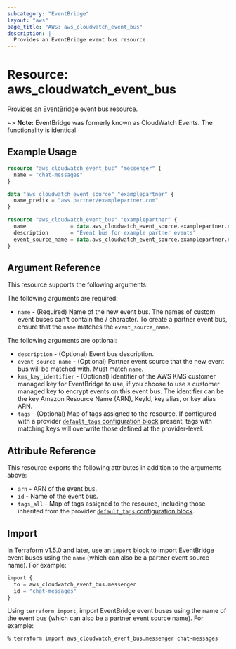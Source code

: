 ```yaml
---
subcategory: "EventBridge"
layout: "aws"
page_title: "AWS: aws_cloudwatch_event_bus"
description: |-
  Provides an EventBridge event bus resource.
---
```


# Resource: aws_cloudwatch_event_bus

Provides an EventBridge event bus resource.

~> **Note:** EventBridge was formerly known as CloudWatch Events. The functionality is identical.

## Example Usage

```terraform
resource "aws_cloudwatch_event_bus" "messenger" {
  name = "chat-messages"
}
```

```terraform
data "aws_cloudwatch_event_source" "examplepartner" {
  name_prefix = "aws.partner/examplepartner.com"
}

resource "aws_cloudwatch_event_bus" "examplepartner" {
  name              = data.aws_cloudwatch_event_source.examplepartner.name
  description       = "Event bus for example partner events"
  event_source_name = data.aws_cloudwatch_event_source.examplepartner.name
}
```

## Argument Reference

This resource supports the following arguments:

The following arguments are required:

* `name` - (Required) Name of the new event bus. The names of custom event buses can't contain the / character. To create a partner event bus, ensure that the `name` matches the `event_source_name`.

The following arguments are optional:

* `description` - (Optional) Event bus description.
* `event_source_name` - (Optional) Partner event source that the new event bus will be matched with. Must match `name`.
* `kms_key_identifier` - (Optional) Identifier of the AWS KMS customer managed key for EventBridge to use, if you choose to use a customer managed key to encrypt events on this event bus. The identifier can be the key Amazon Resource Name (ARN), KeyId, key alias, or key alias ARN.
* `tags` - (Optional) Map of tags assigned to the resource. If configured with a provider [`default_tags` configuration block](/docs/providers/aws/index.html#default_tags-configuration-block) present, tags with matching keys will overwrite those defined at the provider-level.

## Attribute Reference

This resource exports the following attributes in addition to the arguments above:

* `arn` - ARN of the event bus.
* `id` - Name of the event bus.
* `tags_all` - Map of tags assigned to the resource, including those inherited from the provider [`default_tags` configuration block](https://registry.terraform.io/providers/hashicorp/aws/latest/docs#default_tags-configuration-block).

## Import

In Terraform v1.5.0 and later, use an [`import` block](https://developer.hashicorp.com/terraform/language/import) to import EventBridge event buses using the `name` (which can also be a partner event source name). For example:

```terraform
import {
  to = aws_cloudwatch_event_bus.messenger
  id = "chat-messages"
}
```

Using `terraform import`, import EventBridge event buses using the name of the event bus (which can also be a partner event source name). For example:

```console
% terraform import aws_cloudwatch_event_bus.messenger chat-messages
```
